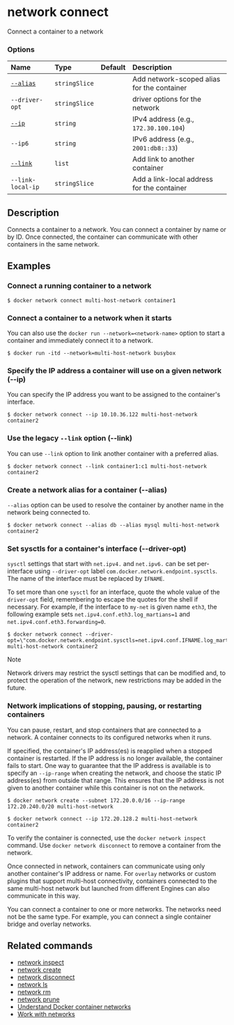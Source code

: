 # network connect

<!---MARKER_GEN_START-->
Connect a container to a network

### Options

| Name                | Type          | Default | Description                                |
|:--------------------|:--------------|:--------|:-------------------------------------------|
| [`--alias`](#alias) | `stringSlice` |         | Add network-scoped alias for the container |
| `--driver-opt`      | `stringSlice` |         | driver options for the network             |
| [`--ip`](#ip)       | `string`      |         | IPv4 address (e.g., `172.30.100.104`)      |
| `--ip6`             | `string`      |         | IPv6 address (e.g., `2001:db8::33`)        |
| [`--link`](#link)   | `list`        |         | Add link to another container              |
| `--link-local-ip`   | `stringSlice` |         | Add a link-local address for the container |


<!---MARKER_GEN_END-->

## Description

Connects a container to a network. You can connect a container by name
or by ID. Once connected, the container can communicate with other containers in
the same network.

## Examples

### Connect a running container to a network

```console
$ docker network connect multi-host-network container1
```

### Connect a container to a network when it starts

You can also use the `docker run --network=<network-name>` option to start a
container and immediately connect it to a network.

```console
$ docker run -itd --network=multi-host-network busybox
```

### <a name="ip"></a> Specify the IP address a container will use on a given network (--ip)

You can specify the IP address you want to be assigned to the container's interface.

```console
$ docker network connect --ip 10.10.36.122 multi-host-network container2
```

### <a name="link"></a> Use the legacy `--link` option (--link)

You can use `--link` option to link another container with a preferred alias.

```console
$ docker network connect --link container1:c1 multi-host-network container2
```

### <a name="alias"></a> Create a network alias for a container (--alias)

`--alias` option can be used to resolve the container by another name in the network
being connected to.

```console
$ docker network connect --alias db --alias mysql multi-host-network container2
```

### <a name="sysctl"></a> Set sysctls for a container's interface (--driver-opt)

`sysctl` settings that start with `net.ipv4.` and `net.ipv6.` can be set per-interface
using `--driver-opt` label `com.docker.network.endpoint.sysctls`. The name of the
interface must be replaced by `IFNAME`.

To set more than one `sysctl` for an interface, quote the whole value of the
`driver-opt` field, remembering to escape the quotes for the shell if necessary.
For example, if the interface to `my-net` is given name `eth3`, the following example
sets `net.ipv4.conf.eth3.log_martians=1` and `net.ipv4.conf.eth3.forwarding=0`.

```console
$ docker network connect --driver-opt=\"com.docker.network.endpoint.sysctls=net.ipv4.conf.IFNAME.log_martians=1,net.ipv4.conf.IFNAME.forwarding=0\" multi-host-network container2
```

> [!NOTE]
> Network drivers may restrict the sysctl settings that can be modified and, to protect
> the operation of the network, new restrictions may be added in the future.

### Network implications of stopping, pausing, or restarting containers

You can pause, restart, and stop containers that are connected to a network.
A container connects to its configured networks when it runs.

If specified, the container's IP address(es) is reapplied when a stopped
container is restarted. If the IP address is no longer available, the container
fails to start. One way to guarantee that the IP address is available is
to specify an `--ip-range` when creating the network, and choose the static IP
address(es) from outside that range. This ensures that the IP address is not
given to another container while this container is not on the network.

```console
$ docker network create --subnet 172.20.0.0/16 --ip-range 172.20.240.0/20 multi-host-network
```

```console
$ docker network connect --ip 172.20.128.2 multi-host-network container2
```

To verify the container is connected, use the `docker network inspect` command.
Use `docker network disconnect` to remove a container from the network.

Once connected in network, containers can communicate using only another
container's IP address or name. For `overlay` networks or custom plugins that
support multi-host connectivity, containers connected to the same multi-host
network but launched from different Engines can also communicate in this way.

You can connect a container to one or more networks. The networks need not be
the same type. For example, you can connect a single container bridge and overlay
networks.

## Related commands

* [network inspect](network_inspect.md)
* [network create](network_create.md)
* [network disconnect](network_disconnect.md)
* [network ls](network_ls.md)
* [network rm](network_rm.md)
* [network prune](network_prune.md)
* [Understand Docker container networks](https://docs.docker.com/network/)
* [Work with networks](https://docs.docker.com/network/bridge/)

